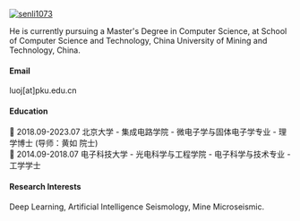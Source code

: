 

[![senli1073](https://img.shields.io/badge/senli1073-github-blue?logo=github)](https://github.com/senli1073)

He is currently pursuing a Master's Degree in Computer Science, at School of Computer Science and Technology, China University of Mining and Technology, China.

#### Email
luoj[at]pku.edu.cn

#### Education
	2018.09-2023.07	北京大学 - 集成电路学院 - 微电子学与固体电子学专业 - 理学博士 (导师：黄如 院士) \
	2014.09-2018.07	电子科技大学 - 光电科学与工程学院 - 电子科学与技术专业 - 工学学士


#### Research Interests
Deep Learning, Artificial Intelligence Seismology, Mine Microseismic.

